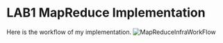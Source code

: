 # LAB1 MapReduce Implementation

Here is the workflow of my implementation.
![MapReduceInfraWorkFlow](https://github.com/XingZeng307/MIT-6-5840/assets/78738036/5023dca7-42b4-46a7-a3ff-94ad1e9f21db)
